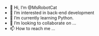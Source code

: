 - 👋 Hi, I’m @MsRobotCat
- 👀 I’m interested in back-end development
- 🌱 I’m currently learning Python.
- 💞️ I’m looking to collaborate on ...
- 📫 How to reach me ...

<!---
MsRobotCat/MsRobotCat is a ✨ special ✨ repository because its `README.md` (this file) appears on your GitHub profile.
You can click the Preview link to take a look at your changes.
--->
